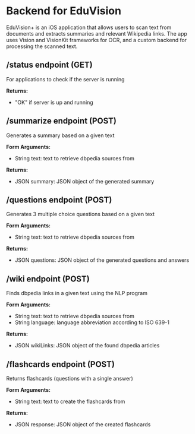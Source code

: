 # Backend for EduVision

EduVision+ is an iOS application that allows users to scan text from documents and extracts summaries and relevant Wikipedia links. 
The app uses Vision and VisionKit frameworks for OCR, and a custom backend for processing the scanned text.



## /status endpoint (GET)

For applications to check if the server is running

<b> Returns: </b>
* "OK" if server is up and running

## /summarize endpoint (POST)

Generates a summary based on a given text


<b> Form Arguments: </b>
* String text: text to retrieve dbpedia sources from

<b> Returns: </b>
* JSON summary: JSON object of the generated summary

## /questions endpoint (POST)

Generates 3 multiple choice questions based on a given text

<b> Form Arguments: </b>
* String text: text to retrieve dbpedia sources from

<b> Returns: </b>
* JSON questions: JSON object of the generated questions and answers


## /wiki endpoint (POST)

Finds dbpedia links in a given text using the NLP program

<b> Form Arguments: </b>
* String text: text to retrieve dbpedia sources from
* String language: language abbreviation according to ISO 639-1

<b> Returns: </b>
* JSON wikiLinks: JSON object of the found dbpedia articles

## /flashcards endpoint (POST)

Returns flashcards (questions with a single answer)

<b> Form Arguments: </b>
* String text: text to create the flashcards from

<b> Returns: </b>
* JSON response: JSON object of the created flashcards

